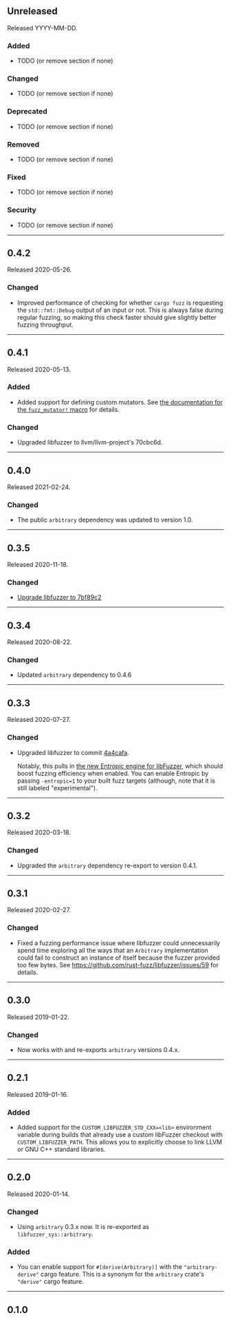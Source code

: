 ## Unreleased

Released YYYY-MM-DD.

### Added

* TODO (or remove section if none)

### Changed

* TODO (or remove section if none)

### Deprecated

* TODO (or remove section if none)

### Removed

* TODO (or remove section if none)

### Fixed

* TODO (or remove section if none)

### Security

* TODO (or remove section if none)

--------------------------------------------------------------------------------

## 0.4.2

Released 2020-05-26.

### Changed

* Improved performance of checking for whether `cargo fuzz` is requesting the
  `std::fmt::Debug` output of an input or not. This is always false during
  regular fuzzing, so making this check faster should give slightly better
  fuzzing throughput.

--------------------------------------------------------------------------------

## 0.4.1

Released 2020-05-13.

### Added

* Added support for defining custom mutators. See [the documentation for the
  `fuzz_mutator!`
  macro](https://docs.rs/libfuzzer-sys/0.4.1/libfuzzer_sys/macro.fuzz_mutator.html)
  for details.

### Changed

* Upgraded libfuzzer to llvm/llvm-project's 70cbc6d.

--------------------------------------------------------------------------------

## 0.4.0

Released 2021-02-24.

### Changed

* The public `arbitrary` dependency was updated to version 1.0.

--------------------------------------------------------------------------------

## 0.3.5

Released 2020-11-18.

### Changed

* [Upgrade libfuzzer to 7bf89c2](https://github.com/rust-fuzz/libfuzzer/pull/68)

--------------------------------------------------------------------------------

## 0.3.4

Released 2020-08-22.

### Changed

* Updated `arbitrary` dependency to 0.4.6

--------------------------------------------------------------------------------

## 0.3.3

Released 2020-07-27.

### Changed

* Upgraded libfuzzer to commit
  [4a4cafa](https://github.com/llvm/llvm-project/commit/4a4cafabc9067fced5890a245b03ef5897ad988b).

  Notably, this pulls in [the new Entropic engine for
  libFuzzer](https://mboehme.github.io/paper/FSE20.Entropy.pdf), which should
  boost fuzzing efficiency when enabled. You can enable Entropic by passing
  `-entropic=1` to your built fuzz targets (although, note that it is still
  labeled "experimental").

--------------------------------------------------------------------------------

## 0.3.2

Released 2020-03-18.

### Changed

* Upgraded the `arbitrary` dependency re-export to version 0.4.1.

--------------------------------------------------------------------------------

## 0.3.1

Released 2020-02-27.

### Changed

* Fixed a fuzzing performance issue where libfuzzer could unnecessarily spend
  time exploring all the ways that an `Arbitrary` implementation could fail to
  construct an instance of itself because the fuzzer provided too few bytes. See
  https://github.com/rust-fuzz/libfuzzer/issues/59 for details.

--------------------------------------------------------------------------------

## 0.3.0

Released 2019-01-22.

### Changed

* Now works with and re-exports `arbitrary` versions 0.4.x.

--------------------------------------------------------------------------------

## 0.2.1

Released 2019-01-16.

### Added

* Added support for the `CUSTOM_LIBFUZZER_STD_CXX=<lib>` environment variable
  during builds that already use a custom libFuzzer checkout with
  `CUSTOM_LIBFUZZER_PATH`. This allows you to explicitly choose to link LLVM or
  GNU C++ standard libraries.

--------------------------------------------------------------------------------

## 0.2.0

Released 2020-01-14.

### Changed

* Using `arbitrary` 0.3.x now. It is re-exported as `libfuzzer_sys::arbitrary`.

### Added

* You can enable support for `#[derive(Arbitrary)]` with the
  `"arbitrary-derive"` cargo feature. This is a synonym for the `arbitrary`
  crate's `"derive"` cargo feature.

--------------------------------------------------------------------------------

## 0.1.0
